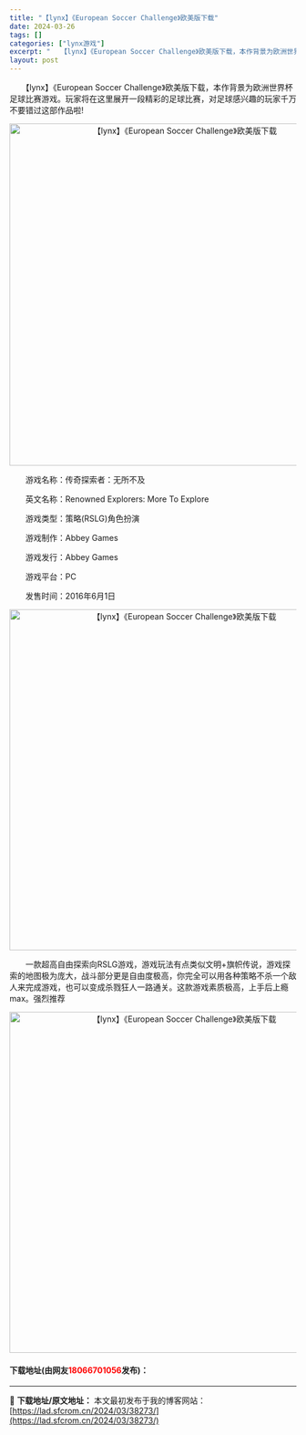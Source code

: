 ```yaml
---
title: "【lynx】《European Soccer Challenge》欧美版下载"
date: 2024-03-26
tags: []
categories: ["lynx游戏"]
excerpt: "　　【lynx】《European Soccer Challenge》欧美版下载，本作背景为欧洲世界杯足球比赛游戏。玩家将在这里展开一段精彩的足球比赛，对足球感兴趣的玩家千万不要错过这部作品啦! 　　游戏名称：传奇探索者：无所不及 　　英文名称：Renowned Explorers: More To&hellip;"
layout: post
---
```


 <p>　　【lynx】《European Soccer Challenge》欧美版下载，本作背景为欧洲世界杯足球比赛游戏。玩家将在这里展开一段精彩的足球比赛，对足球感兴趣的玩家千万不要错过这部作品啦!</p> <p align="center"><img align="" border="0" src="https://lad.sfcrom.cn/wp-content/uploads/2024/03/20240326_6602c4040bd10.png" width="600" alt="【lynx】《European Soccer Challenge》欧美版下载" /></p> <p>　　游戏名称：传奇探索者：无所不及</p> <p>　　英文名称：Renowned Explorers: More To Explore</p> <p>　　游戏类型：策略(RSLG)角色扮演</p> <p>　　游戏制作：Abbey Games</p> <p>　　游戏发行：Abbey Games</p> <p>　　游戏平台：PC</p> <p>　　发售时间：2016年6月1日</p> <p align="center"><img align="" border="0" src="https://lad.sfcrom.cn/wp-content/uploads/2024/03/20240326_6602c40497395.png" width="598" alt="【lynx】《European Soccer Challenge》欧美版下载" /></p> <p>　　一款超高自由探索向RSLG游戏，游戏玩法有点类似文明+旗帜传说，游戏探索的地图极为庞大，战斗部分更是自由度极高，你完全可以用各种策略不杀一个敌人来完成游戏，也可以变成杀戮狂人一路通关。这款游戏素质极高，上手后上瘾max。强烈推荐</p> <p align="center"><img align="" border="0" src="https://lad.sfcrom.cn/wp-content/uploads/2024/03/20240326_6602c40537f43.png" width="598" alt="【lynx】《European Soccer Challenge》欧美版下载" /></p> <p><h4>下载地址(由网友<font color="red">18066701056</font>发布)：</h4></p> 

---
📖 **下载地址/原文地址：** 本文最初发布于我的博客网站：[https://lad.sfcrom.cn/2024/03/38273/](https://lad.sfcrom.cn/2024/03/38273/)

